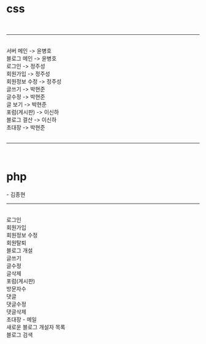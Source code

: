 <h1>css</h1><br><hr><br>
서버 메인 -> 윤병호<br>
블로그 메인 -> 윤병호<br>
로그인 -> 정주성<br>
회원가입 -> 정주성<br>
회원정보 수정 -> 정주성<br>
글쓰기 -> 박현준<br>
글수정 -> 박현준<br>
글 보기 -> 박현준<br>
포럼(게시판) -> 이신하<br>
블로그 결산 -> 이신하<br>
초대장 -> 박현준<br>
<br><hr><br>
<h1>php</h1> - 김종현
<br><hr><br>
로그인<br>
회원가입<br>
회원정보 수정<br>
회원탈퇴<br>
블로그 개설<br>
글쓰기<br>
글수정<br>
글삭제<br>
포럼(게시판)<br>
방문자수<br>
댓글<br>
댓글수정<br>
댓글삭제<br>
초대장 - 메일<br>
새로운 블로그 개설자 목록<br>
블로그 검색<br>
